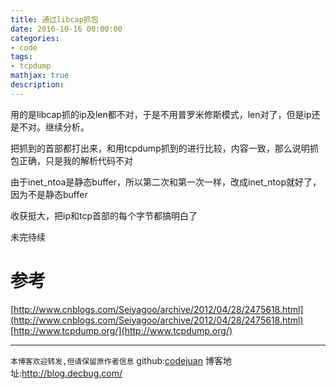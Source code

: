 ```yaml
---
title: 通过libcap抓包
date: 2016-10-16 00:00:00
categories:
- code
tags: 
- tcpdump
mathjax: true
description: 
---
```


用的是libcap抓的ip及len都不对，于是不用普罗米修斯模式，len对了，但是ip还是不对。继续分析。

把抓到的首部都打出来，和用tcpdump抓到的进行比较，内容一致，那么说明抓包正确，只是我的解析代码不对

由于inet_ntoa是静态buffer，所以第二次和第一次一样，改成inet_ntop就好了，因为不是静态buffer

收获挺大，把ip和tcp首部的每个字节都搞明白了

未完待续

<!--more-->


# 参考
[http://www.cnblogs.com/Seiyagoo/archive/2012/04/28/2475618.html](http://www.cnblogs.com/Seiyagoo/archive/2012/04/28/2475618.html)
[http://www.tcpdump.org/](http://www.tcpdump.org/)

----------------------------

`本博客欢迎转发,但请保留原作者信息`
github:[codejuan](https://github.com/CodeJuan)
博客地址:http://blog.decbug.com/


